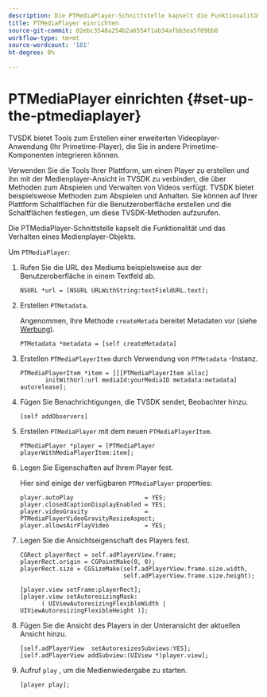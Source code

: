 ```yaml
---
description: Die PTMediaPlayer-Schnittstelle kapselt die Funktionalität und das Verhalten eines Medienplayer-Objekts.
title: PTMediaPlayer einrichten
source-git-commit: 02ebc3548a254b2a6554f1ab34afbb3ea5f09bb8
workflow-type: tm+mt
source-wordcount: '181'
ht-degree: 0%

---
```


# PTMediaPlayer einrichten {#set-up-the-ptmediaplayer}

TVSDK bietet Tools zum Erstellen einer erweiterten Videoplayer-Anwendung (Ihr Primetime-Player), die Sie in andere Primetime-Komponenten integrieren können.

Verwenden Sie die Tools Ihrer Plattform, um einen Player zu erstellen und ihn mit der Medienplayer-Ansicht in TVSDK zu verbinden, die über Methoden zum Abspielen und Verwalten von Videos verfügt. TVSDK bietet beispielsweise Methoden zum Abspielen und Anhalten. Sie können auf Ihrer Plattform Schaltflächen für die Benutzeroberfläche erstellen und die Schaltflächen festlegen, um diese TVSDK-Methoden aufzurufen.

Die PTMediaPlayer-Schnittstelle kapselt die Funktionalität und das Verhalten eines Medienplayer-Objekts.

Um `PTMediaPlayer`:

1. Rufen Sie die URL des Mediums beispielsweise aus der Benutzeroberfläche in einem Textfeld ab.

   ```
   NSURL *url = [NSURL URLWithString:textFieldURL.text];
   ```

1. Erstellen `PTMetadata`.

   Angenommen, Ihre Methode `createMetada` bereitet Metadaten vor (siehe [Werbung](../../ios-3x-advertising/ios-3x-advertising-requirements.md)).

   ```
   PTMetadata *metadata = [self createMetadata]
   ```

1. Erstellen `PTMediaPlayerItem` durch Verwendung von `PTMetadata` -Instanz.

   ```
   PTMediaPlayerItem *item = [[[PTMediaPlayerItem alloc] 
          initWithUrl:url mediaId:yourMediaID metadata:metadata] autorelease];
   ```

1. Fügen Sie Benachrichtigungen, die TVSDK sendet, Beobachter hinzu.

   ```
   [self addObservers]
   ```

1. Erstellen `PTMediaPlayer` mit dem neuen `PTMediaPlayerItem`.

   ```
   PTMediaPlayer *player = [PTMediaPlayer playerWithMediaPlayerItem:item];
   ```

1. Legen Sie Eigenschaften auf Ihrem Player fest.

   Hier sind einige der verfügbaren `PTMediaPlayer` properties:

   ```
   player.autoPlay                    = YES;  
   player.closedCaptionDisplayEnabled = YES; 
   player.videoGravity                = PTMediaPlayerVideoGravityResizeAspect;  
   player.allowsAirPlayVideo          = YES;
   ```

1. Legen Sie die Ansichtseigenschaft des Players fest.

   ```
   CGRect playerRect = self.adPlayerView.frame;  
   playerRect.origin = CGPointMake(0, 0); 
   playerRect.size = CGSizeMake(self.adPlayerView.frame.size.width,  
                                self.adPlayerView.frame.size.height); 
   
   [player.view setFrame:playerRect]; 
   [player.view setAutoresizingMask:  
         ( UIViewAutoresizingFlexibleWidth | UIViewAutoresizingFlexibleHeight )];
   ```

1. Fügen Sie die Ansicht des Players in der Unteransicht der aktuellen Ansicht hinzu.

   ```
   [self.adPlayerView  setAutoresizesSubviews:YES];  
   [self.adPlayerView addSubview:(UIView *)player.view];
   ```

1. Aufruf `play` , um die Medienwiedergabe zu starten.

   ```
   [player play];
   ```
